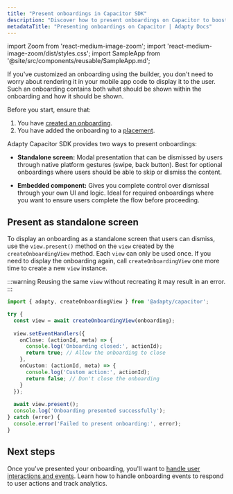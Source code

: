 ```yaml
---
title: "Present onboardings in Capacitor SDK"
description: "Discover how to present onboardings on Capacitor to boost conversions and revenue."
metadataTitle: "Presenting onboardings on Capacitor | Adapty Docs"
---
```


import Zoom from 'react-medium-image-zoom';
import 'react-medium-image-zoom/dist/styles.css';
import SampleApp from '@site/src/components/reusable/SampleApp.md';

If you've customized an onboarding using the builder, you don't need to worry about rendering it in your mobile app code to display it to the user. Such an onboarding contains both what should be shown within the onboarding and how it should be shown.

Before you start, ensure that:

1. You have [created an onboarding](create-onboarding.md).
2. You have added the onboarding to a [placement](placements.md).

Adapty Capacitor SDK provides two ways to present onboardings:

- **Standalone screen:** Modal presentation that can be dismissed by users through native platform gestures (swipe, back button). Best for optional onboardings where users should be able to skip or dismiss the content.

- **Embedded component:** Gives you complete control over dismissal through your own UI and logic. Ideal for required onboardings where you want to ensure users complete the flow before proceeding.

## Present as standalone screen

To display an onboarding as a standalone screen that users can dismiss, use the `view.present()` method on the `view` created by the `createOnboardingView` method. Each `view` can only be used once. If you need to display the onboarding again, call `createOnboardingView` one more time to create a new `view` instance.

:::warning
Reusing the same `view` without recreating it may result in an error.
:::

```typescript showLineNumbers
import { adapty, createOnboardingView } from '@adapty/capacitor';

try {
  const view = await createOnboardingView(onboarding);
  
  view.setEventHandlers({
    onClose: (actionId, meta) => {
      console.log('Onboarding closed:', actionId);
      return true; // Allow the onboarding to close
    },
    onCustom: (actionId, meta) => {
      console.log('Custom action:', actionId);
      return false; // Don't close the onboarding
    }
  });
  
  await view.present();
  console.log('Onboarding presented successfully');
} catch (error) {
  console.error('Failed to present onboarding:', error);
}
```

## Next steps

Once you've presented your onboarding, you'll want to [handle user interactions and events](capacitor-handling-onboarding-events.md). Learn how to handle onboarding events to respond to user actions and track analytics.
